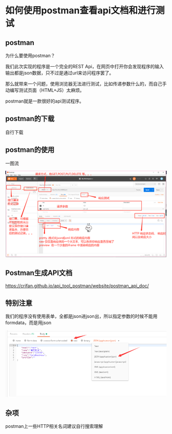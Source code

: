 # 如何使用postman查看api文档和进行测试

## postman

为什么要使用postman？

我们此次实现的程序是一个完全的REST Api，在网页中打开你会发现程序的输入输出都是json数据，只不过是通过url来访问程序罢了。

那么就带来一个问题，使用浏览器无法进行测试，比如传递参数什么的，而自己手动编写测试页面（HTML+JS）太麻烦。

postman就是一款很好的api测试程序。

## postman的下载

自行下载

## postman的使用

一图流

![](../images/4.png)

## Postman生成API文档

https://crifan.github.io/api_tool_postman/website/postman_api_doc/

## 特别注意

我们的程序没有使用表单，全都是json进json出，所以指定参数的时候不能用formdata，而是用json

![](../images/5.png)

## 杂项

postman上一些HTTP相关名词建议自行搜索理解